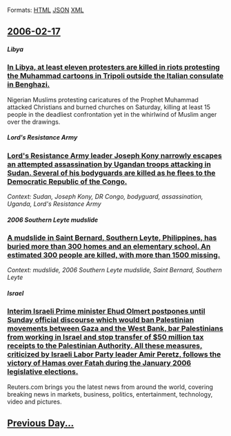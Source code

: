 
Formats: [HTML](2006/02/17/index.html)  [JSON](2006/02/17/index.json)  [XML](2006/02/17/index.xml)  

## [2006-02-17](/news/2006/02/17/index.md)

##### Libya
### [ In Libya, at least eleven protesters are killed in riots protesting the Muhammad cartoons in Tripoli outside the Italian consulate in Benghazi. ](/news/2006/02/17/in-libya-at-least-eleven-protesters-are-killed-in-riots-protesting-the-muhammad-cartoons-in-tripoli-outside-the-italian-consulate-in-bengh.md)
Nigerian Muslims protesting caricatures of the Prophet Muhammad attacked Christians and burned churches on Saturday, killing at least 15 people in the deadliest confrontation yet in the whirlwind of Muslim anger over the drawings.

##### Lord's Resistance Army
### [ Lord's Resistance Army leader Joseph Kony narrowly escapes an attempted assassination by Ugandan troops attacking in Sudan. Several of his bodyguards are killed as he flees to the Democratic Republic of the Congo. ](/news/2006/02/17/lord-s-resistance-army-leader-joseph-kony-narrowly-escapes-an-attempted-assassination-by-ugandan-troops-attacking-in-sudan-several-of-his.md)
_Context: Sudan, Joseph Kony, DR Congo, bodyguard, assassination, Uganda, Lord's Resistance Army_

##### 2006 Southern Leyte mudslide
### [ A mudslide in Saint Bernard, Southern Leyte, Philippines, has buried more than 300 homes and an elementary school. An estimated 300 people are killed, with more than 1500 missing. ](/news/2006/02/17/a-mudslide-in-saint-bernard-southern-leyte-philippines-has-buried-more-than-300-homes-and-an-elementary-school-an-estimated-300-people.md)
_Context: mudslide, 2006 Southern Leyte mudslide, Saint Bernard, Southern Leyte_

##### Israel
### [ Interim Israeli Prime minister Ehud Olmert postpones until Sunday official discourse which would ban Palestinian movements between Gaza and the West Bank, bar Palestinians from working in Israel and stop transfer of $50 million tax receipts to the Palestinian Authority. All these measures, criticized by Israeli Labor Party leader Amir Peretz, follows the victory of Hamas over Fatah during the January 2006 legislative elections. ](/news/2006/02/17/interim-israeli-prime-minister-ehud-olmert-postpones-until-sunday-official-discourse-which-would-ban-palestinian-movements-between-gaza-and.md)
Reuters.com brings you the latest news from around the world, covering breaking news in markets, business, politics, entertainment, technology, video and pictures.

## [Previous Day...](/news/2006/02/16/index.md)


